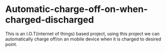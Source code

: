 # Automatic-charge-off-on-when-charged-discharged
This is an I.O.T(internet of things) based project, using this project we can automatically charge off/on an mobile device when it is charged to desired point.
